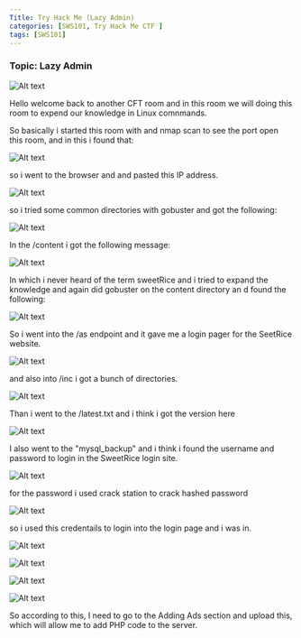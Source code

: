```yaml
---
Title: Try Hack Me (Lazy Admin)
categories: [SWS101, Try Hack Me CTF ]
tags: [SWS101]
---
```


### Topic: Lazy Admin
![Alt text](../image/lazyadmin.png)

Hello welcome back to another CFT room and in this room we will doing this room to expend our knowledge in Linux comnmands.

So  basically i  started this room with and nmap scan to see the port open this room, and in this i found that:

![Alt text](../image/LA_nmap.png)



so i went to the browser and and pasted this IP address.

![Alt text](../image/LA_webpage.png)

so i tried some common directories with gobuster and got the following:

![Alt text](../image/LA_gobuster.png)

In the /content i got the following message:

![Alt text](../image/LA_C.png)

In which i never heard of the term sweetRice and i tried to expand the knowledge and again did gobuster on the content directory an d found the following:

![Alt text](../image/LA_Content_as.png)

So i went into the /as endpoint and it gave me a login pager for the SeetRice website.

![Alt text](../image/LA_as_login.png)

and also into /inc i got a bunch of directories.

![Alt text](../image/LA_inc.png)

Than i went to the /latest.txt and i think i got the version here

![Alt text](../image/LA_lastest.txt.png)

I also went to the "mysql_backup" and i think i found the username and password to login in the  SweetRice login site.

![Alt text](../image/LA_mysql.png)

for the password i used crack station to crack hashed password 

![Alt text](../image/LA_crackHash.png)

so i used this credentails to login into the login page and i was in.


![Alt text](../image/LA_SR.png)

![Alt text](../image/LA_searchsploit.png)

![Alt text](../image/LA_search_copied.png)

![Alt text](../image/LA_cat.png)

So according to this, I need to go to the Adding Ads section and upload this, which will allow me to add PHP code to the server.












 



